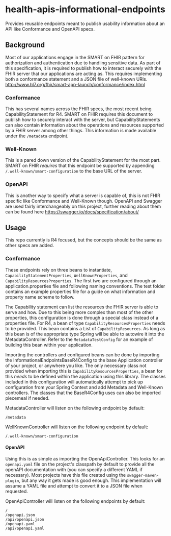 # health-apis-informational-endpoints
Provides reusable endpoints meant to publish usability information about an API like Conformance and OpenAPI specs.

## Background
Most of our applications engage in the SMART on FHIR pattern for authorization and authentication due to handling sensitive data. As part of this specification, it is required to publish how to interact securely with the FHIR server that our applications are acting as. This requires implementing both a conformance statement and a JSON file of well-known URIs. http://www.hl7.org/fhir/smart-app-launch/conformance/index.html

### Conformance
This has several names across the FHIR specs, the most recent being CapabilityStatement for R4. SMART on FHIR requires this document to publish how to securely interact with the server, but CapabilityStatements can also contain information about the operations and resources supported by a FHIR server among other things. This information is made available under the `/metadata` endpoint.

### Well-Known
This is a pared down version of the CapabilityStatement for the most part. SMART on FHIR _requires_ that this endpoint be supported by appending `/.well-known/smart-configuration` to the base URL of the server.

### OpenAPI
This is another way to specify what a server is capable of, this is not FHIR specific like Conformance and Well-Known though. OpenAPI and Swagger are used fairly interchangeably on this project, further reading about them can be found here https://swagger.io/docs/specification/about/

## Usage
This repo currently is R4 focused, but the concepts should be the same as other specs are added.

### Conformance
These endpoints rely on three beans to instantiate, `CapabilityStatementProperties`, `WellKnownProperties`, and `CapabilityResourcesProperties`. The first two are configured through an application.properties file and following naming conventions. The test folder contains an example properties file for a guide on what information and property name scheme to follow.

The Capability statement can list the resources the FHIR server is able to serve and how. Due to this being more complex than most of the other properties, this configuration is done through a special class instead of a properties file. For R4, a bean of type `CapabilityResourcesProperties` needs to be provided. This bean contains a List of `CapabilityResources`. As long as this bean is of the appropriate type Spring will be able to autowire it into the MetadataController. Refer to the `MetadataTestConfig` for an example of building this bean within your application.

Importing the controllers and configured beans can be done by importing the InformationalEndpointsBaseR4Config to the base Application controller of your project, or anywhere you like. The only necessary class not provided when importing this is `CapabilityResourcesProperties`, a bean for this _needs_ to be defined within the application using this library.  The classes included in this configuration will automatically attempt to pick up configuration from your Spring Context and add Metadata and Well-Known controllers. The classes that the BaseR4Config uses can also be imported piecemeal if needed.

MetadataController will listen on the following endpoint by default:
```
/metadata
```

WellKnownController will listen on the following endpoint by default:
```
/.well-known/smart-configuration
```

#### OpenAPI
Using this is as simple as importing the OpenApiController. This looks for an `openapi.yaml` file on the project's classpath by default to provide all the openAPI documentation with (you can specify a different YAML if necessary). Most projects have this file created using the `swagger-maven-plugin`, but any way it gets made is good enough. This implementation will assume a YAML file and attempt to convert it to a JSON file when requested. 

OpenApiController will listen on the following endpoints by default:
```
/
/openapi.json 
/api/openapi.json
/openapi.yaml 
/api/openapi.yaml
```